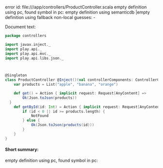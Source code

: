 error id: 
file://<WORKSPACE>/app/controllers/ProductController.scala
empty definition using pc, found symbol in pc: 
empty definition using semanticdb
|empty definition using fallback
non-local guesses:
	 -

Document text:

```scala
package controllers

import javax.inject._
import play.api._
import play.api.mvc._
import play.api.libs.json._



@Singleton
class ProductController @Inject()(val controllerComponents: ControllerComponents) extends BaseController {
    var products = List("apple", "banana", "orange")

    def get() = Action { implicit request: Request[AnyContent] =>
        Ok(Json.toJson(products))
  }
    def getById(id: Int) = Action { implicit request: Request[AnyContent] =>
        if (id < 0 || id >= products.length) {
            NotFound
        } else {
            Ok(Json.toJson(products(id)))
        }
    }
}
```

#### Short summary: 

empty definition using pc, found symbol in pc: 